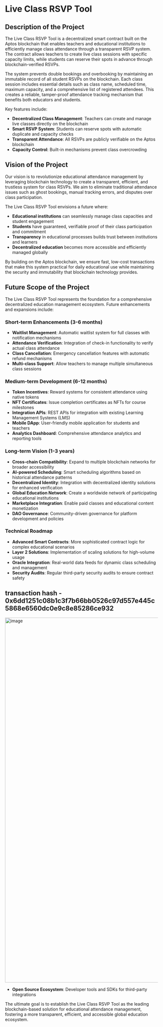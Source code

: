# Live Class RSVP Tool

## Description of the Project

The Live Class RSVP Tool is a decentralized smart contract built on the Aptos blockchain that enables teachers and educational institutions to efficiently manage class attendance through a transparent RSVP system. The contract allows teachers to create live class sessions with specific capacity limits, while students can reserve their spots in advance through blockchain-verified RSVPs.

The system prevents double bookings and overbooking by maintaining an immutable record of all student RSVPs on the blockchain. Each class session includes essential details such as class name, scheduled time, maximum capacity, and a comprehensive list of registered attendees. This creates a reliable, tamper-proof attendance tracking mechanism that benefits both educators and students.

Key features include:
- **Decentralized Class Management**: Teachers can create and manage live classes directly on the blockchain
- **Smart RSVP System**: Students can reserve spots with automatic duplicate and capacity checks
- **Transparent Attendance**: All RSVPs are publicly verifiable on the Aptos blockchain
- **Capacity Control**: Built-in mechanisms prevent class overcrowding

## Vision of the Project

Our vision is to revolutionize educational attendance management by leveraging blockchain technology to create a transparent, efficient, and trustless system for class RSVPs. We aim to eliminate traditional attendance issues such as ghost bookings, manual tracking errors, and disputes over class participation.

The Live Class RSVP Tool envisions a future where:
- **Educational institutions** can seamlessly manage class capacities and student engagement
- **Students** have guaranteed, verifiable proof of their class participation and commitment
- **Transparency** in educational processes builds trust between institutions and learners
- **Decentralized education** becomes more accessible and efficiently managed globally

By building on the Aptos blockchain, we ensure fast, low-cost transactions that make this system practical for daily educational use while maintaining the security and immutability that blockchain technology provides.

## Future Scope of the Project

The Live Class RSVP Tool represents the foundation for a comprehensive decentralized education management ecosystem. Future enhancements and expansions include:

### Short-term Enhancements (3-6 months)
- **Waitlist Management**: Automatic waitlist system for full classes with notification mechanisms
- **Attendance Verification**: Integration of check-in functionality to verify actual class attendance
- **Class Cancellation**: Emergency cancellation features with automatic refund mechanisms
- **Multi-class Support**: Allow teachers to manage multiple simultaneous class sessions

### Medium-term Development (6-12 months)
- **Token Incentives**: Reward systems for consistent attendance using native tokens
- **NFT Certificates**: Issue completion certificates as NFTs for course milestones
- **Integration APIs**: REST APIs for integration with existing Learning Management Systems (LMS)
- **Mobile DApp**: User-friendly mobile application for students and teachers
- **Analytics Dashboard**: Comprehensive attendance analytics and reporting tools

### Long-term Vision (1-3 years)
- **Cross-chain Compatibility**: Expand to multiple blockchain networks for broader accessibility
- **AI-powered Scheduling**: Smart scheduling algorithms based on historical attendance patterns
- **Decentralized Identity**: Integration with decentralized identity solutions for enhanced verification
- **Global Education Network**: Create a worldwide network of participating educational institutions
- **Marketplace Integration**: Enable paid classes and educational content monetization
- **DAO Governance**: Community-driven governance for platform development and policies

### Technical Roadmap
- **Advanced Smart Contracts**: More sophisticated contract logic for complex educational scenarios
- **Layer 2 Solutions**: Implementation of scaling solutions for high-volume usage
- **Oracle Integration**: Real-world data feeds for dynamic class scheduling and management
- **Security Audits**: Regular third-party security audits to ensure contract safety

## transaction hash - 0x6dd1251c08b1c3f7b66bb0526c97d557e445c5868e6560dc0e9c8e85286ce932
<img width="1920" height="1200" alt="image" src="https://github.com/user-attachments/assets/2bfdba63-ea1b-4db9-8cb3-115c811363cb" />

- **Open Source Ecosystem**: Developer tools and SDKs for third-party integrations

The ultimate goal is to establish the Live Class RSVP Tool as the leading blockchain-based solution for educational attendance management, fostering a more transparent, efficient, and accessible global education ecosystem.
